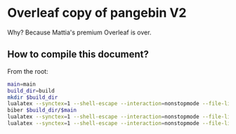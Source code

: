 # Overleaf copy of pangebin V2

Why? Because Mattia's premium Overleaf is over.

## How to compile this document?

From the root:

```sh
main=main
build_dir=build
mkdir $build_dir
lualatex --synctex=1 --shell-escape --interaction=nonstopmode --file-line-error --output-directory $build_dir $main
biber $build_dir/$main
lualatex --synctex=1 --shell-escape --interaction=nonstopmode --file-line-error --output-directory $build_dir $main
lualatex --synctex=1 --shell-escape --interaction=nonstopmode --file-line-error --output-directory $build_dir $main
```
